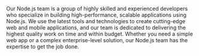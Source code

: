Our Node.js team is a group of highly skilled and experienced developers who specialize in building high-performance, scalable applications using Node.js. We use the latest tools and technologies to create cutting-edge web and mobile applications, and our team is dedicated to delivering the highest quality work on time and within budget. Whether you need a simple web app or a complex enterprise-level solution, our Node.js team has the expertise to get the job done.

